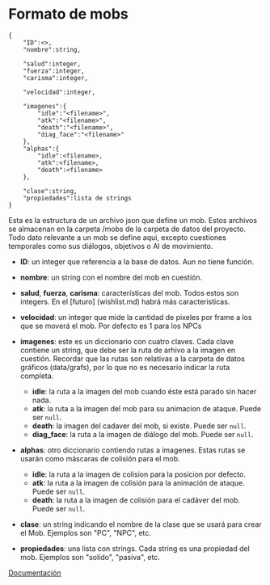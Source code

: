 # Formato de mobs

    {
        "ID":<>,
        "nombre":string,
        
        "salud":integer,
        "fuerza":integer,
        "carisma":integer,
        
        "velocidad":integer,
        
        "imagenes":{
            "idle":"<filename>",
            "atk":"<filename>",
            "death":"<filename>",
            "diag_face":"<filename>"
        },
        "alphas":{
            "idle":<filename>,
            "atk":<filename>,
            "death":<filename>
        },
        
        "clase":string,
        "propiedades":lista de strings
    }


Esta es la estructura de un archivo json que define un mob. Estos archivos se almacenan en la carpeta /mobs de la carpeta de datos del proyecto. Todo dato relevante a un mob se define aqui, excepto cuestiones temporales como sus diálogos, objetivos o AI de movimiento.

- **ID**: un integer que referencia a la base de datos. Aun no tiene función.
- **nombre**: un string con el nombre del mob en cuestión.
- **salud**, **fuerza**, **carisma**: características del mob. Todos estos son integers. En el [futuro] (wishlist.md) habrá más caracteristicas.
- **velocidad**: un integer que mide la cantidad de pixeles por frame a los que se moverá el mob. Por defecto es 1 para los NPCs
- **imagenes**: este es un diccionario con cuatro claves. Cada clave contiene un string, que debe ser la ruta de arhivo a la imagen en cuestión. Recordar que las rutas son relativas a la carpeta de datos gráficos (data/grafs), por lo que no es necesario indicar la ruta completa.

  - **idle**: la ruta a la imagen del mob cuando éste está parado sin hacer nada.
  - **atk**: la ruta a la imagen del mob para su animacion de ataque. Puede ser `null`.
  - **death**: la imagen del cadaver del mob, si existe. Puede ser `null`.
  - **diag_face**: la ruta a la imagen de diálogo del mob. Puede ser `null`.

- **alphas**: otro diccionario contiendo rutas a imagenes. Estas rutas se usarán como máscaras de colisión para el mob.
  - **idle**: la ruta a la imagen de colision para la posicion por defecto.
  - **atk**: la ruta a la imagen de colisión para la animación de ataque. Puede ser `null`.
  - **death**: la ruta a la imagen de colisión para el cadáver del mob. Puede ser `null`.

- **clase**: un string indicando el nombre de la clase que se usará para crear el Mob. Ejemplos son "PC", "NPC", etc.
- **propiedades**: una lista con strings. Cada string es una propiedad del mob. Ejemplos son "solido", "pasiva", etc.

[Documentación](main.md)
